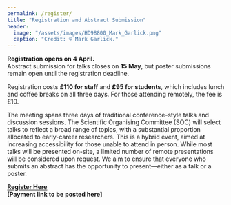 ```yaml
---
permalink: /register/
title: "Registration and Abstract Submission"
header:
  image: "/assets/images/HD98800_Mark_Garlick.png"
  caption: "Credit: © Mark Garlick."
---
```


**Registration opens on 4 April.**  
Abstract submission for talks closes on **15 May**, but poster submissions remain open until the registration deadline.

Registration costs **£110 for staff** and **£95 for students**, which includes lunch and coffee breaks on all three days. For those attending remotely, the fee is £10.

The meeting spans three days of traditional conference-style talks and discussion sessions. The Scientific Organising Committee (SOC) will select talks to reflect a broad range of topics, with a substantial proportion allocated to early-career researchers. This is a hybrid event, aimed at increasing accessibility for those unable to attend in person. While most talks will be presented on-site, a limited number of remote presentations will be considered upon request. We aim to ensure that everyone who submits an abstract has the opportunity to present—either as a talk or a poster.

**[Register Here](https://forms.office.com/e/0HZE3ZiUZx)**  
**[Payment link to be posted here]**

